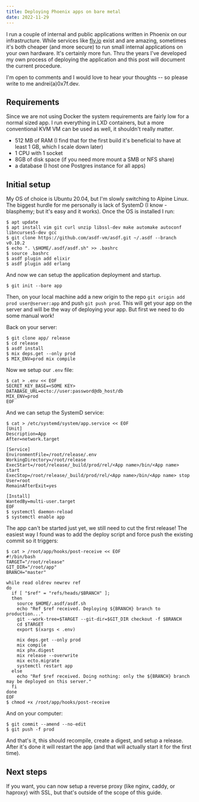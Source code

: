 ```yaml
---
title: Deploying Phoenix apps on bare metal
date: 2022-11-29
---
```


I run a couple of internal and public applications written in Phoenix on our infrastructure. While services like [fly.io](https://fly.io) exist and are amazing, sometimes it's both cheaper (and more secure) to run small internal applications on your own hardware. It's certainly more fun. Thru the years I've developed my own process of deploying the application and this post will document the current procedure.

<!--more-->

I'm open to comments and I would love to hear your thoughts -- so please write to me andrei(a)0x7f.dev.

## Requirements

Since we are not using Docker the system requirements are fairly low for a normal sized app. I run everything in LXD containers, but a more conventional KVM VM can be used as well, it shouldn't really matter.

- 512 MB of RAM (I find that for the first build it's beneficial to have at least 1 GB, which I scale down later)
- 1 CPU with 1 socket
- 8GB of disk space (if you need more mount a SMB or NFS share)
- a database (I host one Postgres instance for all apps)

## Initial setup

My OS of choice is Ubuntu 20.04, but I'm slowly switching to Alpine Linux. The biggest hurdle for me personally is lack of SystemD (I know - blasphemy; but it's easy and it works). Once the OS is installed I run:

```shell
$ apt update
$ apt install vim git curl unzip libssl-dev make automake autoconf libncurses5-dev gcc
$ git clone https://github.com/asdf-vm/asdf.git ~/.asdf --branch v0.10.2
$ echo ". \$HOME/.asdf/asdf.sh" >> .bashrc
$ source .bashrc
$ asdf plugin add elixir
$ asdf plugin add erlang
```

And now we can setup the application deployment and startup.

```shell
$ git init --bare app
```

Then, on your local machine add a new origin to the repo `git origin add prod user@server:app` and push `git push prod`. This will get your app on the server and will be the way of deploying your app. But first we need to do some manual work!

Back on your server:

```shell
$ git clone app/ release
$ cd release
$ asdf install
$ mix deps.get --only prod
$ MIX_ENV=prod mix compile
```

Now we setup our `.env` file:

```shell
$ cat > .env << EOF
SECRET_KEY_BASE=<SOME KEY>
DATABASE_URL=ecto://user:password@db_host/db
MIX_ENV=prod
EOF
```

And we can setup the SystemD service:

```shell
$ cat > /etc/systemd/system/app.service << EOF
[Unit]
Description=App
After=network.target

[Service]
EnvironmentFile=/root/release/.env
WorkingDirectory=/root/release
ExecStart=/root/release/_build/prod/rel/<App name>/bin/<App name> start
ExecStop=/root/release/_build/prod/rel/<App name>/bin/<App name> stop
User=root
RemainAfterExit=yes

[Install]
WantedBy=multi-user.target
EOF
$ systemctl daemon-reload
$ systemctl enable app
```

The app can't be started just yet, we still need to cut the first release! The easiest way I found was to add the deploy script and force push the existing commit so it triggers:

```shell
$ cat > /root/app/hooks/post-receive << EOF
#!/bin/bash
TARGET="/root/release"
GIT_DIR="/root/app"
BRANCH="master"

while read oldrev newrev ref
do
  if [ "$ref" = "refs/heads/$BRANCH" ];
  then
    source $HOME/.asdf/asdf.sh
    echo "Ref $ref received. Deploying ${BRANCH} branch to production..."
    git --work-tree=$TARGET --git-dir=$GIT_DIR checkout -f $BRANCH
    cd $TARGET
    export $(xargs < .env)

    mix deps.get --only prod
    mix compile
    mix phx.digest
    mix release --overwrite
    mix ecto.migrate
    systemctl restart app
  else
    echo "Ref $ref received. Doing nothing: only the ${BRANCH} branch may be deployed on this server."
  fi
done
EOF
$ chmod +x /root/app/hooks/post-receive
```

And on your computer:

```shell
$ git commit --amend --no-edit
$ git push -f prod
```

And that's it, this should recompile, create a digest, and setup a release. After it's done it will restart the app (and that will actually start it for the first time).

## Next steps

If you want, you can now setup a reverse proxy (like nginx, caddy, or haproxy) with SSL, but that's outside of the scope of this guide.
